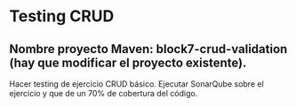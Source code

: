 # Testing CRUD
## Nombre proyecto Maven: block7-crud-validation (hay que modificar el proyecto existente).
Hacer testing de ejercicio CRUD básico.
Ejecutar SonarQube sobre el ejercicio y que de un 70% de cobertura del código.

